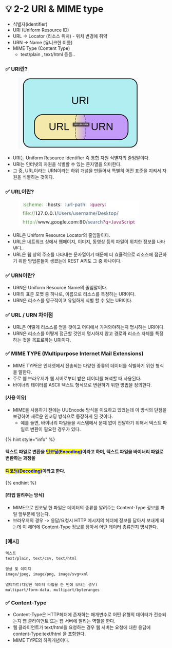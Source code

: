 # 💡 2-2 URI & MIME type

* 식별자(identifier)
* URI (Uniform Resource ID)
* URL -> Locator (리소스 위치) - 위치 변경에 취약
* URN -> Name (유니크한 이름)
* MIME Type (Content Type)
  * text/plain , text/html 등등..

### ✅ URI란?

<figure><img src="../.gitbook/assets/image (3) (1) (1).png" alt="" width="375"><figcaption></figcaption></figure>

* URI는 Uniform Resource Identifier 즉 통합 자원 식별자의 줄임말이다.
* URI는 인터넷의 자원을 식별할 수 있는 문자열을 의미한다.
* 그 중, URL이라는 URN이라는 하위 개념을 만들어서 특별히 어떤 표준을 지켜서 자원을 식별하는 것이다.



### ✅ URL이란?

<figure><img src="../.gitbook/assets/image (1) (1) (1) (1) (1).png" alt="" width="375"><figcaption></figcaption></figure>

* URL은 Uniform Resource Locator의 줄임말이다.
* URL은 네트워크 상에서 웹페이지, 이미지, 동영상 등의 파일이 위치한 정보를 나타낸다.
* URL은 웹 상의 주소를 나타내는 문자열이기 때문에 더 효율적으로 리소스에 접근하기 위한 방법론들이 생겼는데 REST API도 그 중 하나이다.

### ✅ URN이란?

* URN은 Uniform Resource Name의 줄임말이다.
* URI의 표준 포맷 중 하나로, 이름으로 리소스를 특정하는 URI이다.
* URN은 리소스를 영구적이고 유일하게 식별 할 수 있는 URI이다.

### ✅ URL / URN 차이점

* URL은 어떻게 리소스를 얻을 것이고 어디에서 가져와야하는지 명시하는 URI이다.
* URN은 리소스를 어떻게 접근할 것인지 명시하지 않고 경로와 리소스 자체를 특정하는 것을 목표로하는 URI이다.

### ✅ MIME TYPE (Multipurpose Internet Mail Extensions)

* MIME TYPE은 인터넷에서 전송되는 다양한 종류의 데이터를 식별하기 위한 형식을 말한다.
* 주로 웹 브라우저가 웹 서버로부터 받은 데이터를 해석할 때 사용된다.
* 바이너리 테이터를 ASCII 텍스트 형식으로 변환하기 위한 방법을 정의한다.

#### \[사용 이유]

* MIME을 사용하기 전에는 UUEncode 방식을 이요하고 있었는데 이 방식의 단점을 보강하여 새로운 인코딩 방식으로 등장하게 된 것이다.
  * 예를 들면, 바이너리 파일들을 시스템에서 문제 없이 전달하기 위해서 텍스트 파일로 변환이 필요한 경우가 있다.

{% hint style="info" %}
#### 텍스트 파일로 변환을 <mark style="color:blue;">인코딩(Encoding)</mark>이라고 하며, 텍스트 파일을 바이너리 파일로 변환하는 과정을&#x20;

#### <mark style="color:blue;">디코딩(Decoding)</mark>이라고 한다.
{% endhint %}

#### \[타입 알려주는 방식]

* MIME으로 인코딩 한 파일은 데이터의 종류를 알려주는 Content-Type 정보를 파일 앞부분에 담는다.
* 브라우저의 경우 -> 응답/요청시 HTTP 메시지의 헤더에 정보를 담아서 보내게 되는데 이 헤더에                   Content-Type  정보를 담아서 어떤 데이터 종류인지 명시한다.

### \[예시]

```
텍스트
text/plain, text/csv, text/html

영상 및 이미지
image/jpeg, image/png, image/svg+xml

멀티파트(다양한 데이터 타입을 한 번에 보내는 경우)
multipart/form-data, multipart/byteranges

```

### ✅ Content-Type

* Content-Type은 HTTP헤더에 존재하는 매개변수로 어떤 유형의 데이터가 전송되는지 웹 클라이언트 또는 웹 서버에 알리는 역할을 한다.
* 웹 클라이언트가 text/html을 요청하는 경우 웹 서버는 요청에 대한 응답에 content-Type:text/html 을 포함한다.
* MIME TYPE의 하위개념이다.



